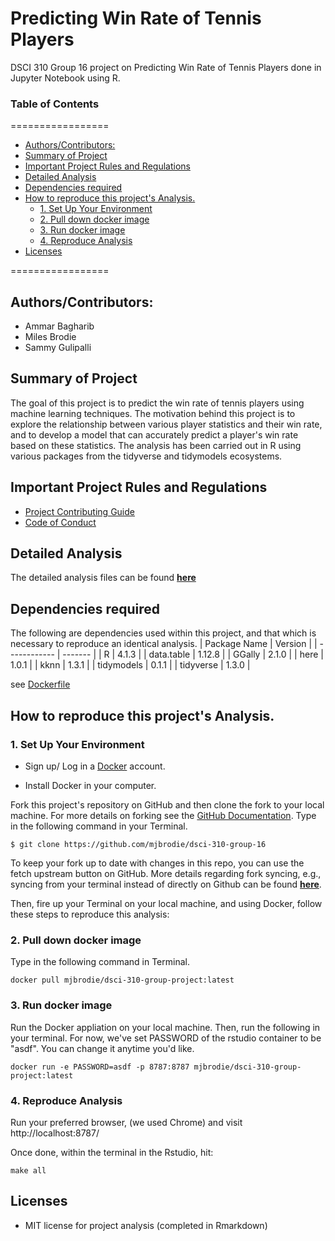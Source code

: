 # Predicting Win Rate of Tennis Players

DSCI 310 Group 16 project on Predicting Win Rate of Tennis Players done in Jupyter Notebook using R.

### Table of Contents
=================

   * [Authors/Contributors:](#authorscontributors)
   * [Summary of Project](#summary-of-project)
   * [Important Project Rules and Regulations](#important-project-rules-and-regulations)
   * [Detailed Analysis](#detailed-analysis)
   * [Dependencies required](#dependencies-required)
   * [How to reproduce this project's Analysis.](#how-to-reproduce-this-projects-analysis)
      * [1. Set Up Your Environment](#1-set-up-your-environment)
      * [2. Pull down docker image](#2-pull-down-docker-image)
      * [3. Run docker image](#3-run-docker-image)
      * [4. Reproduce Analysis](#4-reproduce-analysis)
   * [Licenses](#licenses)

=================

## Authors/Contributors:
* Ammar Bagharib  
* Miles Brodie  
* Sammy Gulipalli   

## Summary of Project
The goal of this project is to predict the win rate of tennis players using machine learning techniques. The motivation behind this project is to explore the relationship between various player statistics and their win rate, and to develop a model that can accurately predict a player's win rate based on these statistics. The analysis has been carried out in R using various packages from the tidyverse and tidymodels ecosystems.
    
## Important Project Rules and Regulations
- [Project Contributing Guide](https://github.com/mjbrodie/dsci-310-group-16/blob/main/CONTRIBUTING.md)
- [Code of Conduct](https://github.com/mjbrodie/dsci-310-group-16/blob/main/CODE_OF_CONDUCT.md)

## Detailed Analysis
The detailed analysis files can be found [**here**](https://github.com/mjbrodie/dsci-310-group-16/blob/main/Analysis)
    
## Dependencies required
The following are dependencies used within this project, and that which is necessary to reproduce an identical analysis.
| Package Name | Version |
| ------------ | ------- |
| R | 4.1.3   |
| data.table | 1.12.8   |
| GGally | 2.1.0   |
| here | 1.0.1 |
| kknn | 1.3.1 |
| tidymodels | 0.1.1 |
| tidyverse | 1.3.0 |
   
see [Dockerfile](Dockerfile)
   
## How to reproduce this project's Analysis. 
### **1. Set Up Your Environment**

- Sign up/ Log in a [Docker](https://hub.docker.com) account.

- Install Docker in your computer.

Fork this project's repository on GitHub and then clone the fork to your local machine. For more details on forking see the [GitHub
Documentation](https://help.github.com/en/articles/fork-a-repo). Type in the following command in your Terminal.
```
$ git clone https://github.com/mjbrodie/dsci-310-group-16
```
To keep your fork up to date with changes in this repo, you can use the fetch upstream button on GitHub. More details regarding fork syncing, e.g., syncing from your terminal instead of directly on Github can be found [**here**](https://docs.github.com/en/pull-requests/collaborating-with-pull-requests/working-with-forks/syncing-a-fork). 

Then, fire up your Terminal on your local machine, and using Docker, follow these steps to reproduce this analysis:

### **2. Pull down docker image**

Type in the following command in Terminal.
```
docker pull mjbrodie/dsci-310-group-project:latest
```

### **3. Run docker image**

Run the Docker appliation on your local machine. Then, run the following in your terminal. For now, we've set PASSWORD of the rstudio container to be "asdf". You can change it anytime you'd like.
```
docker run -e PASSWORD=asdf -p 8787:8787 mjbrodie/dsci-310-group-project:latest
```

### **4. Reproduce Analysis**

Run your preferred browser, (we used Chrome) and visit http://localhost:8787/

Once done, within the terminal in the Rstudio, hit:
```
make all
```

   
## Licenses
- MIT license for project analysis (completed in Rmarkdown)
